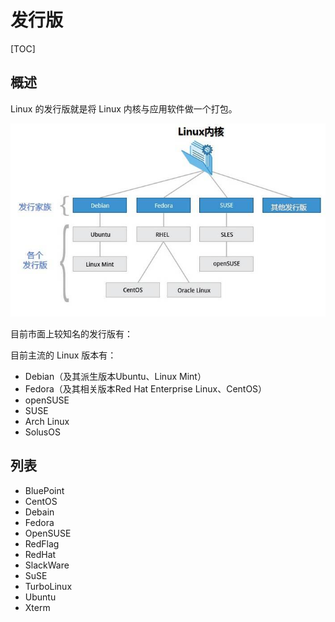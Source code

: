 # 发行版

[TOC]

## 概述

Linux 的发行版就是将 Linux 内核与应用软件做一个打包。

![img](../../Image/l/i/linux.jpg)

目前市面上较知名的发行版有：

目前主流的 Linux 版本有：

- Debian（及其派生版本Ubuntu、Linux Mint）
- Fedora（及其相关版本Red Hat Enterprise Linux、CentOS）
- openSUSE
- SUSE
- Arch Linux
- SolusOS

## 列表

* BluePoint
* CentOS
* Debain
* Fedora
* OpenSUSE
* RedFlag
* RedHat
* SlackWare
* SuSE
* TurboLinux
* Ubuntu
* Xterm  

